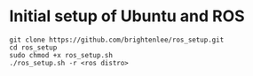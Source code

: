 # Initial setup of Ubuntu and ROS

```
git clone https://github.com/brightenlee/ros_setup.git
cd ros_setup
sudo chmod +x ros_setup.sh
./ros_setup.sh -r <ros distro>
```
